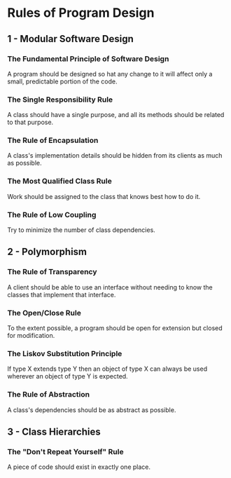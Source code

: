 Rules of Program Design
=======================


1 - Modular Software Design
---------------------------

### The Fundamental Principle of Software Design

A program should be designed so hat any change to it will affect only
a small, predictable portion of the code.

### The Single Responsibility Rule

A class should have a single purpose, and all its methods should be
related to that purpose.

### The Rule of Encapsulation

A class's implementation details should be hidden from its clients
as much as possible.

### The Most Qualified Class Rule

Work should be assigned to the class that knows best how to do it.

### The Rule of Low Coupling

Try to minimize the number of class dependencies.


2 - Polymorphism
----------------

### The Rule of Transparency

A client should be able to use an interface without needing to know
the classes that implement that interface.

### The Open/Close Rule

To the extent possible, a program should be open for extension 
but closed for modification.

### The Liskov Substitution Principle

If type X extends type Y then an object of type X can always be used
wherever an object of type Y is expected.

### The Rule of Abstraction

A class's dependencies should be as abstract as possible.


3 - Class Hierarchies
---------------------

### The "Don't Repeat Yourself" Rule

A piece of code should exist in exactly one place.
